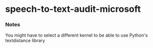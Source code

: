 # speech-to-text-audit-microsoft

### Notes
You might have to select a different kernel to be able to use Python's textdistance library
